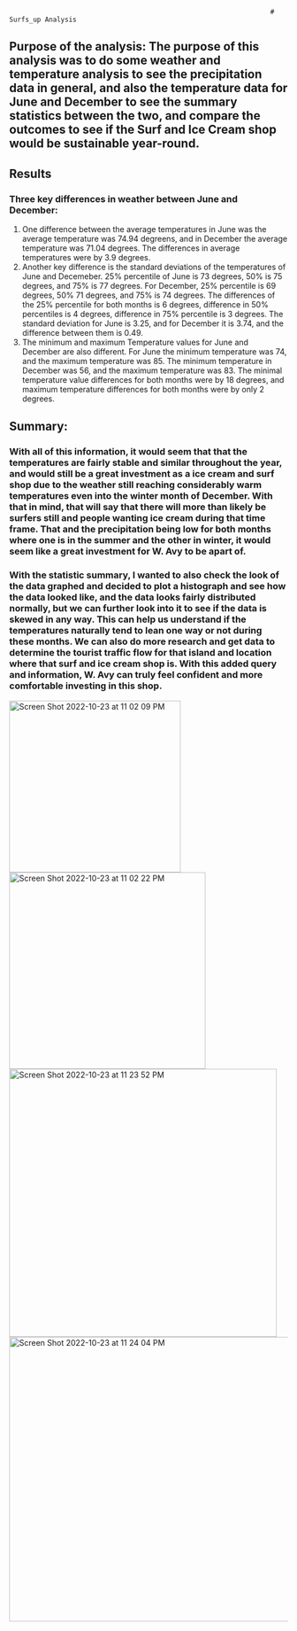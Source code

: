                                                                       # Surfs_up Analysis
## Purpose of the analysis: The purpose of this analysis was to do some weather and temperature analysis to see the precipitation data in general, and also the temperature data for June and December to see the summary statistics between the two, and compare the outcomes to see if the Surf and Ice Cream shop would be sustainable year-round. 

## Results

### Three key differences in weather between June and December:

1. One difference between the average temperatures in June was the average temperature was 74.94 degreens, and in December the average temperature was 71.04 degrees. The differences in average temperatures were by 3.9 degrees.
2. Another key difference is the standard deviations of the temperatures of June and Decemeber. 25% percentile of June is 73 degrees, 50% is 75 degrees, and 75% is 77 degrees. For December, 25% percentile is 69 degrees, 50% 71 degrees, and 75% is 74 degrees. The differences of the 25% percentile for both months is 6 degrees, difference in 50% percentiles is 4 degrees, difference in 75% percentile is 3 degrees. The standard deviation for June is 3.25, and for December it is 3.74, and the difference between them is 0.49.
3. The minimum and maximum Temperature values for June and December are also different. For June the minimum temperature was 74, and the maximum temperature was 85. The minimum temperature in December was 56, and the maximum temperature was 83. The minimal temperature value differences for both months were by 18 degrees, and maximum temperature differences for both months were by only 2 degrees.

## Summary:

###  With all of this information, it would seem that that the temperatures are fairly stable and similar throughout the year, and would still be a great investment as a ice cream and surf shop due to the weather still reaching considerably warm temperatures even into the winter month of December. With that in mind, that will say that there will more than likely be surfers still and people wanting ice cream during that time frame. That and the precipitation being low for both months where one is in the summer and the other in winter, it would seem like a great investment for W. Avy to be apart of. 

### With the statistic summary, I wanted to also check the look of the data graphed and decided to plot a histograph and see how the data looked like, and the data looks fairly distributed normally, but we can further look into it to see if the data is skewed in any way. This can help us understand if the temperatures naturally tend to lean one way or not during these months. We can also do more research and get data to determine the tourist traffic flow for that island and location where that surf and ice cream shop is. With this added query and information, W. Avy can truly feel confident and more comfortable investing in this shop.

<img width="310" alt="Screen Shot 2022-10-23 at 11 02 09 PM" src="https://user-images.githubusercontent.com/109998935/197441402-7dac885f-71f6-4d52-93dc-174140a0c03f.png">

<img width="355" alt="Screen Shot 2022-10-23 at 11 02 22 PM" src="https://user-images.githubusercontent.com/109998935/197441414-46b4f92c-05e7-4e1a-b43e-c9852b61573a.png">

<img width="484" alt="Screen Shot 2022-10-23 at 11 23 52 PM" src="https://user-images.githubusercontent.com/109998935/197442718-f71cafee-1a51-40d6-923e-8eb95b977a3d.png">

<img width="514" alt="Screen Shot 2022-10-23 at 11 24 04 PM" src="https://user-images.githubusercontent.com/109998935/197442728-818a3aef-cfd9-47d1-b842-52fdf8eec06e.png">
